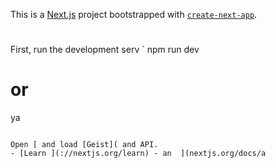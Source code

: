 This is a [Next.js](https://nextjs.org) project bootstrapped with [`create-next-app`](https://nextjs.org/docs/app/api-reference/cli/create-next-app).

#
First, run the development serv
`
npm run dev
# or
ya
```

Open [ and load [Geist]( and API.
- [Learn ](://nextjs.org/learn) - an  ](nextjs.org/docs/a
